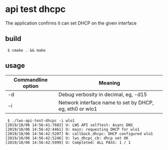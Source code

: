 # api test dhcpc

The application confirms it can set DHCP on the given interface

## build

```
 $ cmake . && make
```

## usage

Commandline option|Meaning
---|---
-d <loglevel>|Debug verbosity in decimal, eg, -d15
-i <netif>|Network interface name to set by DHCP, eg, eth0 or wlo1

```
 $ ./lws-api-test-dhcpc -i wlo1
[2019/10/06 14:56:41:7683] U: LWS API selftest: Async DNS
[2019/10/06 14:56:42:4461] U: main: requesting DHCP for wlo1
[2019/10/06 14:56:42:5207] N: callback_dhcpc: DHCP configured wlo1
[2019/10/06 14:56:42:5246] U: lws_dhcpc_cb: dhcp set OK
[2019/10/06 14:56:42:5999] U: Completed: ALL PASS: 1 / 1
```


